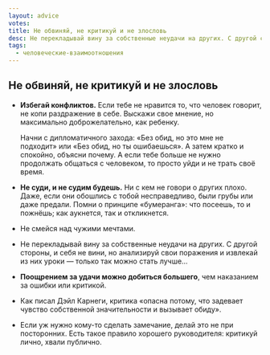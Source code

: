 ```yaml
---
layout: advice
votes:
title: Не обвиняй, не критикуй и не злословь
desc: Не перекладывай вину за собственные неудачи на других. С другой стороны, и себя не вини.
tags:
  - человеческие-взаимоотношения
---
```


## Не обвиняй, не критикуй и не злословь

- **Избегай конфликтов.** Если тебе не нравится то, что человек говорит, не копи раздражение в себе. Выскажи свое мнение, но максимально доброжелательно, как ребенку.

    Начни с дипломатичного захода: «Без обид, но это мне не подходит» или «Без обид, но ты ошибаешься». А затем кратко и спокойно, объясни почему. А если тебе больше не нужно продолжать общаться с человеком, то просто уйди и не трать своё время.

- **Не суди, и не судим будешь.** Ни с кем не говори о других плохо. Даже, если они обошлись с тобой несправедливо, были грубы или даже предали. Помни о принципе «бумеранга»: что посеешь, то и пожнёшь; как аукнется, так и откликнется.

- Не смейся над чужими мечтами.

- Не перекладывай вину за собственные неудачи на других. С другой стороны, и себя не вини, но анализируй свои поражения и извлекай из них уроки — только так можно стать лучше…

- **Поощрением за удачи можно добиться большего**, чем наказанием за ошибки или критикой.

- Как писал Дэйл Карнеги, критика «опасна потому, что задевает чувство собственной значительности и вызывает обиду».

- Если уж нужно кому-то сделать замечание, делай это не при посторонних. Есть такое правило хорошего руководителя: критикуй лично, хвали публично.
